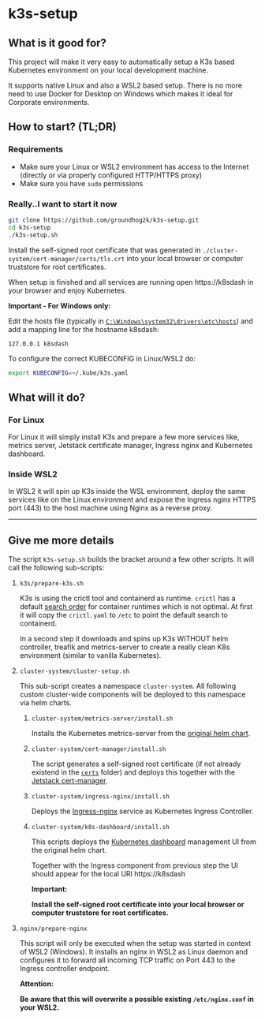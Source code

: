 # k3s-setup

## What is it good for?

This project will make it very easy to automatically setup a K3s based Kubernetes environment on your local development machine.

It supports native Linux and also a WSL2 based setup.
There is no more need to use Docker for Desktop on Windows which makes it ideal for Corporate environments.

## How to start? (TL;DR)

### Requirements

* Make sure your Linux or WSL2 environment has access to the Internet (directly or via properly configured HTTP/HTTPS proxy)
* Make sure you have `sudo` permissions

### Really..I want to start it now

```bash
git clone https://github.com/groundhog2k/k3s-setup.git
cd k3s-setup
./k3s-setup.sh
```

Install the self-signed root certificate that was generated in `./cluster-system/cert-manager/certs/tls.crt` into your local browser or computer truststore for root certificates.

When setup is finished and all services are running open https://k8sdash in your browser and enjoy Kubernetes.

**Important - For Windows only:**

Edit the hosts file (typically in [`C:\Windows\system32\drivers\etc\hosts`](C:/Windows/system32/drivers/etc/hosts)) and add a mapping line for the hostname k8sdash:

```text
127.0.0.1 k8sdash
```

To configure the correct KUBECONFIG in Linux/WSL2 do:

```bash
export KUBECONFIG=~/.kube/k3s.yaml
```

## What will it do?

### For Linux

For Linux it will simply install K3s and prepare a few more services like, metrics server, Jetstack certificate manager, Ingress nginx and Kubernetes dashboard.

### Inside WSL2

In WSL2 it will spin up K3s inside the WSL environment, deploy the same services like on the Linux environment and expose the Ingress nginx HTTPS port (443) to the host machine using Nginx as a reverse proxy.

---

## Give me more details

The script `k3s-setup.sh` builds the bracket around a few other scripts.
It will call the following sub-scripts:

1. `k3s/prepare-k3s.sh`

    K3s is using the crictl tool and containerd as runtime. `crictl` has a default [search order](https://github.com/kubernetes-sigs/cri-tools/blob/master/docs/crictl.md) for container runtimes which is not optimal.
    At first it will copy the `crictl.yaml` to `/etc` to point the default search to containerd.

    In a second step it downloads and spins up K3s WITHOUT helm controller, treafik and metrics-server to create a really clean K8s environment (similar to vanilla Kubernetes).

2. `cluster-system/cluster-setup.sh`

   This sub-script creates a namespace `cluster-system`. All following custom cluster-wide components will be deployed to this namespace via helm charts.

   1. `cluster-system/metrics-server/install.sh`

      Installs the Kubernetes metrics-server from the [original helm chart](https://github.com/kubernetes-sigs/metrics-server).

   2. `cluster-system/cert-manager/install.sh`

      The script generates a self-signed root certificate (if not already existend in the [`certs`](https://github.com/groundhog2k/k3s-setup/tree/main/cluster-system/cert-manager/certs) folder) and deploys this together with the [Jetstack cert-manager](https://github.com/cert-manager/cert-manager).

   3. `cluster-system/ingress-nginx/install.sh`

      Deploys the [Ingress-nginx](https://github.com/kubernetes/ingress-nginx) service as Kubernetes Ingress Controller.

   4. `cluster-system/k8s-dashboard/install.sh`

      This scripts deploys the [Kubernetes dashboard](https://github.com/kubernetes/dashboard) management UI from the original helm chart.

      Together with the Ingress component from previous step the UI should appear for the local URI https://k8sdash

      **Important:**

      **Install the self-signed root certificate into your local browser or computer truststore for root certificates.**

3. `nginx/prepare-nginx`

   This script will only be executed when the setup was started in context of WSL2 (Windows).
   It installs an nginx in WSL2 as Linux daemon and configures it to forward all incoming TCP traffic on Port 443 to the Ingress controller endpoint.

   **Attention:**

   **Be aware that this will overwrite a possible existing `/etc/nginx.conf` in your WSL2.**
